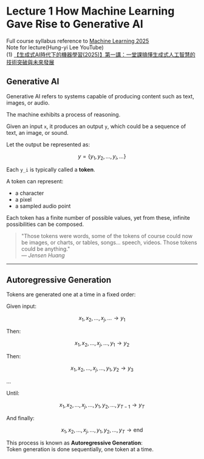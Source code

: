 # Lecture 1 How Machine Learning Gave Rise to Generative AI

Full course syllabus reference to [Machine Learning 2025](https://course.ntu.edu.tw/courses/113-2/41735)  
Note for lecture(Hung-yi Lee YouTube)  
(1) [【生成式AI時代下的機器學習(2025)】第一講：一堂課搞懂生成式人工智慧的技術突破與未來發展](https://www.youtube.com/watch?v=QLiKmca4kzI&list=PLJV_el3uVTsNZEFAdQsDeOdzAaHTca2Gi)  


## Generative AI

Generative AI refers to systems capable of producing content such as text, images, or audio.

The machine exhibits a process of reasoning.

Given an input `x`, it produces an output `y`, which could be a sequence of text, an image, or sound.

Let the output be represented as:

$$
y = \{y_1, y_2, \ldots, y_i, \ldots\}
$$

Each `y_i` is typically called a **token**.

A token can represent:
- a character
- a pixel
- a sampled audio point

Each token has a finite number of possible values, yet from these, infinite possibilities can be composed.

> "Those tokens were words, some of the tokens of course could now be images, or charts, or tables, songs... speech, videos. Those tokens could be anything."  
> — *Jensen Huang*

---

## Autoregressive Generation

Tokens are generated one at a time in a fixed order:

Given input:

$$
x_1, x_2, \ldots, x_j, \ldots \rightarrow y_1
$$


Then:

$$
x_1, x_2, \ldots, x_j, \ldots, y_1 \rightarrow y_2
$$

Then:

$$
x_1, x_2, \ldots, x_j, \ldots, y_1, y_2 \rightarrow y_3
$$

...

Until:

$$
x_1, x_2, \ldots, x_j, \ldots, y_1, y_2, \ldots, y_{T-1} \rightarrow y_T
$$

And finally:

$$
x_1, x_2, \ldots, x_j, \ldots, y_1, y_2, \ldots, y_T \rightarrow \text{end}
$$

This process is known as **Autoregressive Generation**:  
Token generation is done sequentially, one token at a time.